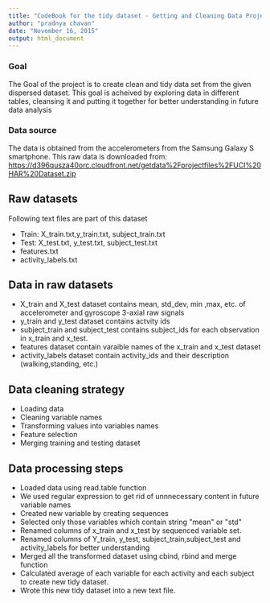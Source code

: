 ```yaml
---
title: "CodeBook for the tidy dataset - Getting and Cleaning Data Project"
author: "pradnya chavan"
date: "November 16, 2015"
output: html_document
---
```


### Goal
The Goal of the project is to create clean and tidy data set from the given dispersed dataset. This goal is acheived by exploring data in different tables, cleansing it and putting it together for better understanding in future data analysis

### Data source
The data is obtained from the accelerometers from the Samsung Galaxy S smartphone. This raw data is downloaded from: https://d396qusza40orc.cloudfront.net/getdata%2Fprojectfiles%2FUCI%20HAR%20Dataset.zip 


## Raw datasets
Following text files are part of this dataset

* Train: X_train.txt,y_train.txt, subject_train.txt
* Test: X_test.txt, y_test.txt, subject_test.txt
* features.txt
* activity_labels.txt


## Data in raw datasets

* X_train and X_test dataset contains mean, std_dev, min ,max, etc. of  accelerometer and gyroscope 3-axial raw signals
* y_train and y_test dataset contains  actvity ids
* subject_train and subject_test contains subject_ids for each observation  in x_train and x_test.
* features dataset contain varaible names of the x_train and x_test dataset
* activity_labels dataset contain activity_ids and their description (walking,standing, etc.)

## Data cleaning strategy

* Loading data
* Cleaning variable names
* Transforming values into variables names
* Feature selection
* Merging training and testing dataset

## Data processing steps

* Loaded data using read.table function
* We used regular expression to get rid of unnnecessary content in future variable names
* Created new variable by creating sequences
* Selected only those variables which contain string "mean" or "std"
* Renamed columns of x_train and x_test by sequenced variable set.
* Renamed columns of Y_train, y_test, subject_train,subject_test and activity_labels for better understanding
* Merged all the transformed dataset using cbind, rbind and merge function
* Calculated average of each variable for each activity and each subject to create new tidy dataset.
* Wrote this new tidy dataset into a new text file.






